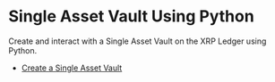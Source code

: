# Single Asset Vault Using Python

Create and interact with a Single Asset Vault on the XRP Ledger using Python.

- [Create a Single Asset Vault](./create-a-single-asset-vault.md)
